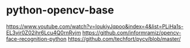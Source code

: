 # python-opencv-base

https://www.youtube.com/watch?v=loukiyJqpoo&index=4&list=PLiHa1s-EL3vjr0Z02ihr6Lcu4Q0rnRvjm
https://github.com/informramiz/opencv-face-recognition-python
https://github.com/techfort/pycv/blob/master/